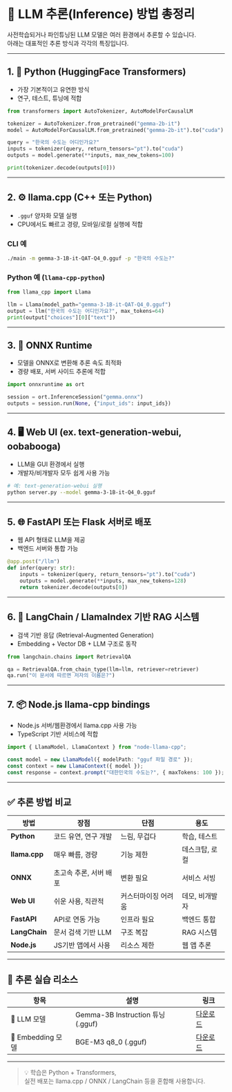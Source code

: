 # 🤖 LLM 추론(Inference) 방법 총정리

사전학습되거나 파인튜닝된 LLM 모델은 여러 환경에서 추론할 수 있습니다.  
아래는 대표적인 추론 방식과 각각의 특징입니다.

---

## 1. 🐍 Python (HuggingFace Transformers)

- 가장 기본적이고 유연한 방식
- 연구, 테스트, 튜닝에 적합

```python
from transformers import AutoTokenizer, AutoModelForCausalLM

tokenizer = AutoTokenizer.from_pretrained("gemma-2b-it")
model = AutoModelForCausalLM.from_pretrained("gemma-2b-it").to("cuda")

query = "한국의 수도는 어디인가요?"
inputs = tokenizer(query, return_tensors="pt").to("cuda")
outputs = model.generate(**inputs, max_new_tokens=100)

print(tokenizer.decode(outputs[0]))
```

---

## 2. ⚙️ llama.cpp (C++ 또는 Python)

- `.gguf` 양자화 모델 실행
- CPU에서도 빠르고 경량, 모바일/로컬 실행에 적합

### CLI 예

```bash
./main -m gemma-3-1B-it-QAT-Q4_0.gguf -p "한국의 수도는?"
```

### Python 예 (`llama-cpp-python`)

```python
from llama_cpp import Llama

llm = Llama(model_path="gemma-3-1B-it-QAT-Q4_0.gguf")
output = llm("한국의 수도는 어디인가요?", max_tokens=64)
print(output["choices"][0]["text"])
```

---

## 3. 🧠 ONNX Runtime

- 모델을 ONNX로 변환해 추론 속도 최적화
- 경량 배포, 서버 사이드 추론에 적합

```python
import onnxruntime as ort

session = ort.InferenceSession("gemma.onnx")
outputs = session.run(None, {"input_ids": input_ids})
```

---

## 4. 🖥️ Web UI (ex. text-generation-webui, oobabooga)

- LLM을 GUI 환경에서 실행
- 개발자/비개발자 모두 쉽게 사용 가능

```bash
# 예: text-generation-webui 실행
python server.py --model gemma-3-1B-it-Q4_0.gguf
```

---

## 5. 🌐 FastAPI 또는 Flask 서버로 배포

- 웹 API 형태로 LLM을 제공
- 백엔드 서버와 통합 가능

```python
@app.post("/llm")
def infer(query: str):
    inputs = tokenizer(query, return_tensors="pt").to("cuda")
    outputs = model.generate(**inputs, max_new_tokens=128)
    return tokenizer.decode(outputs[0])
```

---

## 6. 🧩 LangChain / LlamaIndex 기반 RAG 시스템

- 검색 기반 응답 (Retrieval-Augmented Generation)
- Embedding + Vector DB + LLM 구조로 동작

```python
from langchain.chains import RetrievalQA

qa = RetrievalQA.from_chain_type(llm=llm, retriever=retriever)
qa.run("이 문서에 따르면 저자의 이름은?")
```

---

## 7. 📦 Node.js llama-cpp bindings

- Node.js 서버/웹환경에서 llama.cpp 사용 가능
- TypeScript 기반 서비스에 적합

```ts
import { LlamaModel, LlamaContext } from "node-llama-cpp";

const model = new LlamaModel({ modelPath: "gguf 파일 경로" });
const context = new LlamaContext({ model });
const response = context.prompt("대한민국의 수도는?", { maxTokens: 100 });
```

---

## ✅ 추론 방법 비교

| 방법          | 장점                   | 단점                | 용도           |
| ------------- | ---------------------- | ------------------- | -------------- |
| **Python**    | 코드 유연, 연구 개발   | 느림, 무겁다        | 학습, 테스트   |
| **llama.cpp** | 매우 빠름, 경량        | 기능 제한           | 데스크탑, 로컬 |
| **ONNX**      | 초고속 추론, 서버 배포 | 변환 필요           | 서비스 서빙    |
| **Web UI**    | 쉬운 사용, 직관적      | 커스터마이징 어려움 | 데모, 비개발자 |
| **FastAPI**   | API로 연동 가능        | 인프라 필요         | 백엔드 통합    |
| **LangChain** | 문서 검색 기반 LLM     | 구조 복잡           | RAG 시스템     |
| **Node.js**   | JS기반 앱에서 사용     | 리소스 제한         | 웹 앱 추론     |

---

## 🔗 추론 실습 리소스

| 항목              | 설명                              | 링크                                                             |
| ----------------- | --------------------------------- | ---------------------------------------------------------------- |
| 🧠 LLM 모델       | Gemma-3B Instruction 튜닝 (.gguf) | [다운로드](http://storage.vases.app/gemma-3-1B-it-QAT-Q4_0.gguf) |
| 🔎 Embedding 모델 | BGE-M3 q8_0 (.gguf)               | [다운로드](http://storage.vases.app/bge-m3-q8_0.gguf)            |

---

> 💡 학습은 Python + Transformers,  
> 실전 배포는 llama.cpp / ONNX / LangChain 등을 혼합해 사용합니다.
